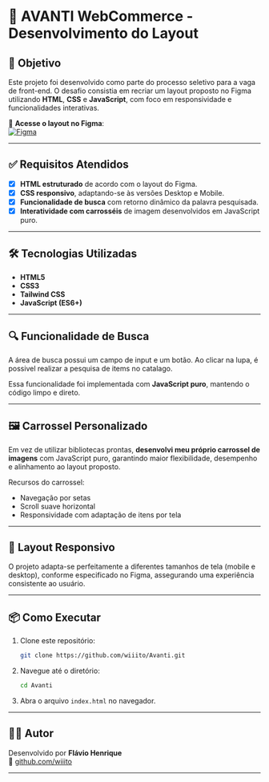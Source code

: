 # 🚀 AVANTI WebCommerce - Desenvolvimento do Layout

## 📝 Objetivo

Este projeto foi desenvolvido como parte do processo seletivo para a vaga de front-end. O desafio consistia em recriar um layout proposto no Figma utilizando **HTML**, **CSS** e **JavaScript**, com foco em responsividade e funcionalidades interativas.

🔗 **Acesse o layout no Figma**:  
[![Figma](https://img.shields.io/badge/Figma-Protótipo-blue?logo=figma)](https://www.figma.com/proto/DqtFxC6312M32mLt8FpJjq/innovation-class?page-id=13%3A673&node-id=13-920&viewport=346%2C140%2C0.11&t=HyGGDSs83f1vbqMJ-1&scaling=scale-down&content-scaling=fixed)

---

## ✅ Requisitos Atendidos

- [x] **HTML estruturado** de acordo com o layout do Figma.
- [x] **CSS responsivo**, adaptando-se às versões Desktop e Mobile.
- [x] **Funcionalidade de busca** com retorno dinâmico da palavra pesquisada.
- [x] **Interatividade com carrosséis** de imagem desenvolvidos em JavaScript puro.

---

## 🛠 Tecnologias Utilizadas

- **HTML5**
- **CSS3**
- **Tailwind CSS**
- **JavaScript (ES6+)**

---

## 🔍 Funcionalidade de Busca

A área de busca possui um campo de input e um botão. Ao clicar na lupa, é possivel realizar a pesquisa de items no catalago.

Essa funcionalidade foi implementada com **JavaScript puro**, mantendo o código limpo e direto.

---

## 🖼️ Carrossel Personalizado

Em vez de utilizar bibliotecas prontas, **desenvolvi meu próprio carrossel de imagens** com JavaScript puro, garantindo maior flexibilidade, desempenho e alinhamento ao layout proposto.

Recursos do carrossel:

- Navegação por setas
- Scroll suave horizontal
- Responsividade com adaptação de itens por tela

---

## 📱 Layout Responsivo

O projeto adapta-se perfeitamente a diferentes tamanhos de tela (mobile e desktop), conforme especificado no Figma, assegurando uma experiência consistente ao usuário.

---

## 📦 Como Executar

1. Clone este repositório:
   ```bash
   git clone https://github.com/wiiito/Avanti.git
   ```
2. Navegue até o diretório:
   ```bash
   cd Avanti
   ```
3. Abra o arquivo `index.html` no navegador.

---

## 👨‍💻 Autor

Desenvolvido por **Flávio Henrique**  
🔗 [github.com/wiiito](https://github.com/wiiito)

---
